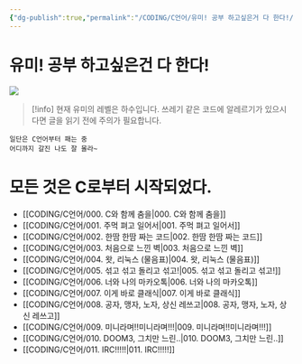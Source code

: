 ```yaml
---
{"dg-publish":true,"permalink":"/CODING/C언어/유미! 공부 하고싶은거 다 한다!/","tags":["gardenEntry"],"noteIcon":"2"}
---
```



# 유미! 공부 하고싶은건 다 한다!

<img src= "https://cdnimage.ebn.co.kr/news/201402/04_659597_1.jpg">

>[!info] 현재 유미의 레벨은 하수입니다.
>쓰레기 같은 코드에 알레르기가 있으시다면
>글을 읽기 전에 주의가 필요합니다.
	
	일단은 C언어부터 패는 중
	어디까지 갈진 나도 잘 몰라~

# 모든 것은 C로부터 시작되었다.
- [[CODING/C언어/000. C와 함께 춤을\|000. C와 함께 춤을]]
- [[CODING/C언어/001. 주먹 펴고 일어서\|001. 주먹 펴고 일어서]]
- [[CODING/C언어/002. 한땀 한땀 짜는 코드\|002. 한땀 한땀 짜는 코드]]
- [[CODING/C언어/003. 처음으로 느낀 벽\|003. 처음으로 느낀 벽]]
- [[CODING/C언어/004. 왓, 리눅스 (물음표)\|004. 왓, 리눅스 (물음표)]]
- [[CODING/C언어/005. 섞고 섞고 돌리고 섞고!\|005. 섞고 섞고 돌리고 섞고!]]
- [[CODING/C언어/006. 너와 나의 마카오톡\|006. 너와 나의 마카오톡]]
- [[CODING/C언어/007. 이게 바로 클래식\|007. 이게 바로 클래식]]
- [[CODING/C언어/008. 공자, 맹자, 노자, 상신 레쓰고\|008. 공자, 맹자, 노자, 상신 레쓰고]]
- [[CODING/C언어/009. 미니라며!!미니라며!!!\|009. 미니라며!!미니라며!!!]]
- [[CODING/C언어/010. DOOM3, 그치만 느린..\|010. DOOM3, 그치만 느린..]]
- [[CODING/C언어/011. IRC!!!!!\|011. IRC!!!!!]]
